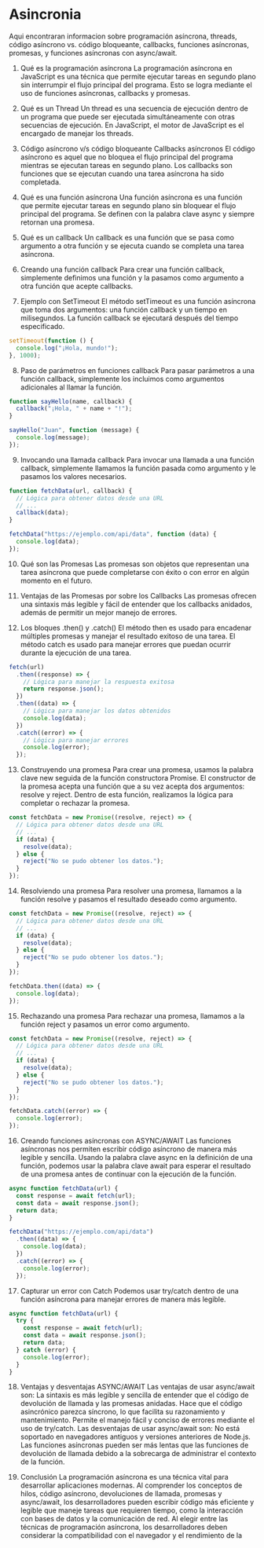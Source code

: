 # Asincronia
Aqui encontraran informacion sobre programación asíncrona, threads, código asíncrono vs. código bloqueante, callbacks, funciones asíncronas, promesas, y funciones asíncronas con async/await.

1. Qué es la programación asíncrona
   La programación asíncrona en JavaScript es una técnica que permite ejecutar tareas en segundo plano sin interrumpir el flujo principal del programa. Esto se logra mediante el uso de funciones asíncronas, callbacks y promesas.

2. Qué es un Thread
   Un thread es una secuencia de ejecución dentro de un programa que puede ser ejecutada simultáneamente con otras secuencias de ejecución. En JavaScript, el motor de JavaScript es el encargado de manejar los threads.

3. Código asíncrono v/s código bloqueante Callbacks asíncronos
   El código asíncrono es aquel que no bloquea el flujo principal del programa mientras se ejecutan tareas en segundo plano. Los callbacks son funciones que se ejecutan cuando una tarea asíncrona ha sido completada.

4. Qué es una función asíncrona
   Una función asíncrona es una función que permite ejecutar tareas en segundo plano sin bloquear el flujo principal del programa. Se definen con la palabra clave async y siempre retornan una promesa.

5. Qué es un callback
   Un callback es una función que se pasa como argumento a otra función y se ejecuta cuando se completa una tarea asíncrona.

6. Creando una función callback
   Para crear una función callback, simplemente definimos una función y la pasamos como argumento a otra función que acepte callbacks.

7. Ejemplo con SetTimeout
   El método setTimeout es una función asíncrona que toma dos argumentos: una función callback y un tiempo en milisegundos. La función callback se ejecutará después del tiempo especificado.

```js
setTimeout(function () {
  console.log("¡Hola, mundo!");
}, 1000);
```

8. Paso de parámetros en funciones callback
   Para pasar parámetros a una función callback, simplemente los incluimos como argumentos adicionales al llamar la función.

```js
function sayHello(name, callback) {
  callback("¡Hola, " + name + "!");
}

sayHello("Juan", function (message) {
  console.log(message);
});
```

9. Invocando una llamada callback
   Para invocar una llamada a una función callback, simplemente llamamos la función pasada como argumento y le pasamos los valores necesarios.

```js
function fetchData(url, callback) {
  // Lógica para obtener datos desde una URL
  // ...
  callback(data);
}

fetchData("https://ejemplo.com/api/data", function (data) {
  console.log(data);
});
```

10. Qué son las Promesas
    Las promesas son objetos que representan una tarea asíncrona que puede completarse con éxito o con error en algún momento en el futuro.

11. Ventajas de las Promesas por sobre los Callbacks
    Las promesas ofrecen una sintaxis más legible y fácil de entender que los callbacks anidados, además de permitir un mejor manejo de errores.

12. Los bloques .then() y .catch()
    El método then es usado para encadenar múltiples promesas y manejar el resultado exitoso de una tarea. El método catch es usado para manejar errores que puedan ocurrir durante la ejecución de una tarea.

```js
fetch(url)
  .then((response) => {
    // Lógica para manejar la respuesta exitosa
    return response.json();
  })
  .then((data) => {
    // Lógica para manejar los datos obtenidos
    console.log(data);
  })
  .catch((error) => {
    // Lógica para manejar errores
    console.log(error);
  });
```

13. Construyendo una promesa
    Para crear una promesa, usamos la palabra clave new seguida de la función constructora Promise. El constructor de la promesa acepta una función que a su vez acepta dos argumentos: resolve y reject. Dentro de esta función, realizamos la lógica para completar o rechazar la promesa.

```js
const fetchData = new Promise((resolve, reject) => {
  // Lógica para obtener datos desde una URL
  // ...
  if (data) {
    resolve(data);
  } else {
    reject("No se pudo obtener los datos.");
  }
});
```

14. Resolviendo una promesa
    Para resolver una promesa, llamamos a la función resolve y pasamos el resultado deseado como argumento.

```js
const fetchData = new Promise((resolve, reject) => {
  // Lógica para obtener datos desde una URL
  // ...
  if (data) {
    resolve(data);
  } else {
    reject("No se pudo obtener los datos.");
  }
});

fetchData.then((data) => {
  console.log(data);
});
```

15. Rechazando una promesa
    Para rechazar una promesa, llamamos a la función reject y pasamos un error como argumento.

```js
const fetchData = new Promise((resolve, reject) => {
  // Lógica para obtener datos desde una URL
  // ...
  if (data) {
    resolve(data);
  } else {
    reject("No se pudo obtener los datos.");
  }
});

fetchData.catch((error) => {
  console.log(error);
});
```

16. Creando funciones asíncronas con ASYNC/AWAIT
    Las funciones asíncronas nos permiten escribir código asíncrono de manera más legible y sencilla. Usando la palabra clave async en la definición de una función, podemos usar la palabra clave await para esperar el resultado de una promesa antes de continuar con la ejecución de la función.

```js
async function fetchData(url) {
  const response = await fetch(url);
  const data = await response.json();
  return data;
}

fetchData("https://ejemplo.com/api/data")
  .then((data) => {
    console.log(data);
  })
  .catch((error) => {
    console.log(error);
  });
```

17. Capturar un error con Catch
    Podemos usar try/catch dentro de una función asíncrona para manejar errores de manera más legible.

```js
async function fetchData(url) {
  try {
    const response = await fetch(url);
    const data = await response.json();
    return data;
  } catch (error) {
    console.log(error);
  }
}
```
18. Ventajas y desventajas ASYNC/AWAIT
Las ventajas de usar async/await son: 
La sintaxis es más legible y sencilla de entender que el código de devolución de llamada y las promesas anidadas.
Hace que el código asincrónico parezca síncrono, lo que facilita su razonamiento y mantenimiento.
Permite el manejo fácil y conciso de errores mediante el uso de try/catch.
Las desventajas de usar async/await son: 
No está soportado en navegadores antiguos y versiones anteriores de Node.js.
Las funciones asíncronas pueden ser más lentas que las funciones de devolución de llamada debido a la sobrecarga de administrar el contexto de la función.


19. Conclusión
La programación asíncrona es una técnica vital para desarrollar aplicaciones modernas. Al comprender los conceptos de hilos, código asíncrono, devoluciones de llamada, promesas y async/await, los desarrolladores pueden escribir código más eficiente y legible que maneje tareas que requieren tiempo, como la interacción con bases de datos y la comunicación de red. Al elegir entre las técnicas de programación asíncrona, los desarrolladores deben considerar la compatibilidad con el navegador y el rendimiento de la 
